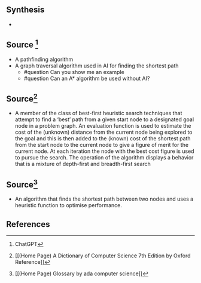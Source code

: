## Synthesis
- 
## Source [^1]
- A pathfinding algorithm
- A graph traversal algorithm used in AI for finding the shortest path
	- #question Can you show me an example
	- #question Can an A* algorithm be used without AI?

## Source[^2]
- A member of the class of best-first heuristic search techniques that attempt to find a ‘best’ path from a given start node to a designated goal node in a problem graph. An evaluation function is used to estimate the cost of the (unknown) distance from the current node being explored to the goal and this is then added to the (known) cost of the shortest path from the start node to the current node to give a figure of merit for the current node. At each iteration the node with the best cost figure is used to pursue the search. The operation of the algorithm displays a behavior that is a mixture of depth-first and breadth-first search

## Source[^3]
- An algorithm that finds the shortest path between two nodes and uses a heuristic function to optimise performance.
## References

[^1]: ChatGPT
[^2]: [[(Home Page) A Dictionary of Computer Science 7th Edition by Oxford Reference]]
[^3]: [[(Home Page) Glossary by ada computer science]]